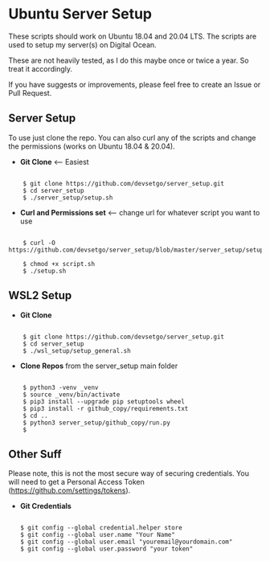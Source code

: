 # Ubuntu Server Setup
These scripts should work on Ubuntu 18.04 and 20.04 LTS. The scripts are used to setup my server(s) on Digital Ocean.

These are not heavily tested, as I do this maybe once or twice a year. So treat it accordingly.

If you have suggests or improvements, please feel free to create an Issue or Pull Request.


## Server Setup
To use just clone the repo. You can also curl any of the scripts and change the permissions (works on Ubuntu 18.04 & 20.04).

- **Git Clone** <-- Easiest
```console

    $ git clone https://github.com/devsetgo/server_setup.git
    $ cd server_setup
    $ ./server_setup/setup.sh
```
- **Curl and Permissions set** <-- change url for whatever script you want to use
```console

    $ curl -O https://github.com/devsetgo/server_setup/blob/master/server_setup/setup.sh

    $ chmod +x script.sh
    $ ./setup.sh
```

## WSL2 Setup

- **Git Clone**
```console

    $ git clone https://github.com/devsetgo/server_setup.git
    $ cd server_setup
    $ ./wsl_setup/setup_general.sh

```
- **Clone Repos** from the server_setup main folder
```console

    $ python3 -venv _venv
    $ source _venv/bin/activate
    $ pip3 install --upgrade pip setuptools wheel
    $ pip3 install -r github_copy/requirements.txt
    $ cd ..
    $ python3 server_setup/github_copy/run.py
    $
```

## Other Suff
Please note, this is not the most secure way of securing credentials. You will need to get a Personal Access Token (https://github.com/settings/tokens).

- **Git Credentials**
    ```console

    $ git config --global credential.helper store
    $ git config --global user.name "Your Name"
    $ git config --global user.email "youremail@yourdomain.com"
    $ git config --global user.password "your token"

    ```